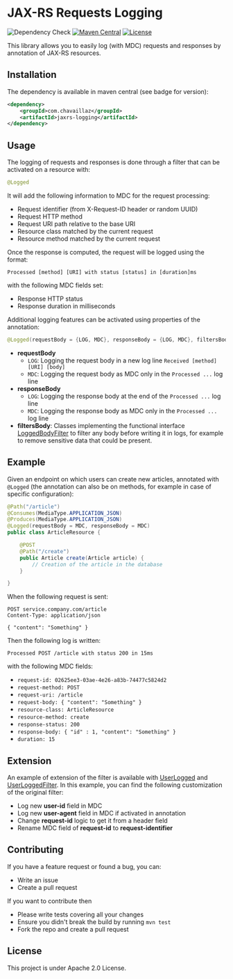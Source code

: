 # JAX-RS Requests Logging

![Dependency Check](https://github.com/chavaillaz/jaxrs-logging/actions/workflows/system-tests.yml/badge.svg)
[![Maven Central](https://maven-badges.herokuapp.com/maven-central/com.chavaillaz/jaxrs-logging/badge.svg)](https://maven-badges.herokuapp.com/maven-central/com.chavaillaz/jaxrs-logging)
[![License](https://img.shields.io/badge/License-Apache%202.0-blue.svg)](https://opensource.org/licenses/Apache-2.0)

This library allows you to easily log (with MDC) requests and responses by annotation of JAX-RS resources.

## Installation

The dependency is available in maven central (see badge for version):

```xml
<dependency>
    <groupId>com.chavaillaz</groupId>
    <artifactId>jaxrs-logging</artifactId>
</dependency>
```

## Usage

The logging of requests and responses is done through a filter that can be activated on a resource with:

```java
@Logged
```

It will add the following information to MDC for the request processing:

* Request identifier (from X-Request-ID header or random UUID)
* Request HTTP method
* Request URI path relative to the base URI
* Resource class matched by the current request
* Resource method matched by the current request

Once the response is computed, the request will be logged using the format:

```
Processed [method] [URI] with status [status] in [duration]ms
```

with the following MDC fields set:

* Response HTTP status
* Response duration in milliseconds

Additional logging features can be activated using properties of the annotation:

```java
@Logged(requestBody = {LOG, MDC}, responseBody = {LOG, MDC}, filtersBody = {YourBodyFilter.class})
```

* **requestBody**
    * `LOG`: Logging the request body in a new log line `Received [method] [URI] [body]`
    * `MDC`: Logging the request body as MDC only in the `Processed ...` log line
* **responseBody**
    * `LOG`: Logging the response body at the end of the `Processed ...` log line
    * `MDC`: Logging the response body as MDC only in the `Processed ...` log line
* **filtersBody**: Classes implementing the functional interface
  [LoggedBodyFilter](src/main/java/com/chavaillaz/jakarta/rs/LoggedBodyFilter.java) to filter any body
  before writing it in logs, for example to remove sensitive data that could be present.

## Example

Given an endpoint on which users can create new articles, annotated with `@Logged`
(the annotation can also be on methods, for example in case of specific configuration):

```java
@Path("/article")
@Consumes(MediaType.APPLICATION_JSON)
@Produces(MediaType.APPLICATION_JSON)
@Logged(requestBody = MDC, responseBody = MDC)
public class ArticleResource {

    @POST
    @Path("/create")
    public Article create(Article article) {
        // Creation of the article in the database
    }

}
```

When the following request is sent:

```
POST service.company.com/article
Content-Type: application/json

{ "content": "Something" }
```

Then the following log is written:

```
Processed POST /article with status 200 in 15ms
```

with the following MDC fields:

* `request-id: 02625ee3-03ae-4e26-a83b-74477c5824d2`
* `request-method: POST`
* `request-uri: /article`
* `request-body: { "content": "Something" }`
* `resource-class: ArticleResource`
* `resource-method: create`
* `response-status: 200`
* `response-body: { "id" : 1, "content": "Something" }`
* `duration: 15`

## Extension

An example of extension of the filter is available
with [UserLogged](src/test/java/com/chavaillaz/jakarta/rs/UserLogged.java)
and [UserLoggedFilter](src/test/java/com/chavaillaz/jakarta/rs/UserLoggedFilter.java).
In this example, you can find the following customization of the original filter:

* Log new **user-id** field in MDC
* Log new **user-agent** field in MDC if activated in annotation
* Change **request-id** logic to get it from a header field
* Rename MDC field of **request-id** to **request-identifier**

## Contributing

If you have a feature request or found a bug, you can:

- Write an issue
- Create a pull request

If you want to contribute then

- Please write tests covering all your changes
- Ensure you didn't break the build by running `mvn test`
- Fork the repo and create a pull request

## License

This project is under Apache 2.0 License.